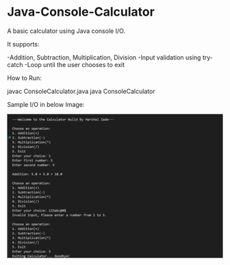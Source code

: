 # Java-Console-Calculator
A basic calculator using Java console I/O.

It supports:

-Addition, Subtraction, Multiplication, Division
-Input validation using try-catch
-Loop until the user chooses to exit

How to Run:

javac ConsoleCalculator.java
java ConsoleCalculator

Sample I/O in below Image:

![image alt](https://github.com/foreverxhb/Java-Console-Calculator/blob/b3173e44735a6b5bfea589e9b1ffe35d50e45a41/image.png)
